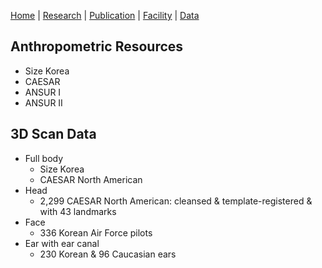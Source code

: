 [Home](README.md) | [Research](research.md) | [Publication](publication.md) | [Facility](facility.md) | [Data](data.md)

## Anthropometric Resources
- Size Korea
- CAESAR
- ANSUR I
- ANSUR II

## 3D Scan Data
- Full body
	- Size Korea
	- CAESAR North American
- Head
	- 2,299 CAESAR North American: cleansed & template-registered & with 43 landmarks
- Face
	- 336 Korean Air Force pilots
- Ear with ear canal
	- 230 Korean & 96 Caucasian ears